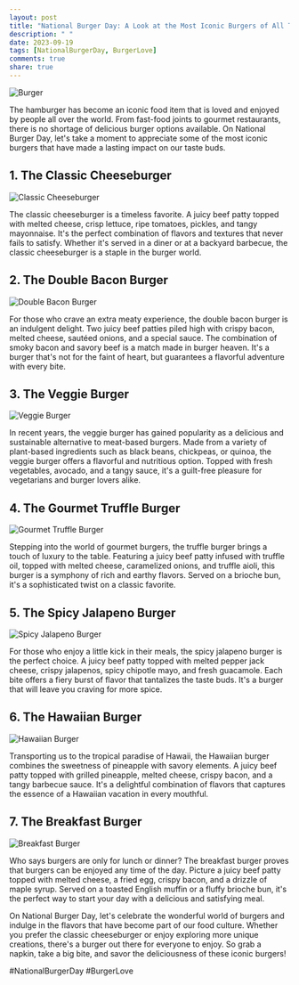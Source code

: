 ```yaml
---
layout: post
title: "National Burger Day: A Look at the Most Iconic Burgers of All Time"
description: " "
date: 2023-09-19
tags: [NationalBurgerDay, BurgerLove]
comments: true
share: true
---
```


![Burger](https://source.unsplash.com/1600x900/?burger)

The hamburger has become an iconic food item that is loved and enjoyed by people all over the world. From fast-food joints to gourmet restaurants, there is no shortage of delicious burger options available. On National Burger Day, let's take a moment to appreciate some of the most iconic burgers that have made a lasting impact on our taste buds. 

## 1. The Classic Cheeseburger

![Classic Cheeseburger](https://source.unsplash.com/1600x900/?cheeseburger)

The classic cheeseburger is a timeless favorite. A juicy beef patty topped with melted cheese, crisp lettuce, ripe tomatoes, pickles, and tangy mayonnaise. It's the perfect combination of flavors and textures that never fails to satisfy. Whether it's served in a diner or at a backyard barbecue, the classic cheeseburger is a staple in the burger world.

## 2. The Double Bacon Burger

![Double Bacon Burger](https://source.unsplash.com/1600x900/?bacon,burger)

For those who crave an extra meaty experience, the double bacon burger is an indulgent delight. Two juicy beef patties piled high with crispy bacon, melted cheese, sautéed onions, and a special sauce. The combination of smoky bacon and savory beef is a match made in burger heaven. It's a burger that's not for the faint of heart, but guarantees a flavorful adventure with every bite.

## 3. The Veggie Burger

![Veggie Burger](https://source.unsplash.com/1600x900/?veggie,burger)

In recent years, the veggie burger has gained popularity as a delicious and sustainable alternative to meat-based burgers. Made from a variety of plant-based ingredients such as black beans, chickpeas, or quinoa, the veggie burger offers a flavorful and nutritious option. Topped with fresh vegetables, avocado, and a tangy sauce, it's a guilt-free pleasure for vegetarians and burger lovers alike.

## 4. The Gourmet Truffle Burger

![Gourmet Truffle Burger](https://source.unsplash.com/1600x900/?truffle,burger)

Stepping into the world of gourmet burgers, the truffle burger brings a touch of luxury to the table. Featuring a juicy beef patty infused with truffle oil, topped with melted cheese, caramelized onions, and truffle aioli, this burger is a symphony of rich and earthy flavors. Served on a brioche bun, it's a sophisticated twist on a classic favorite.

## 5. The Spicy Jalapeno Burger

![Spicy Jalapeno Burger](https://source.unsplash.com/1600x900/?jalapeno,burger)

For those who enjoy a little kick in their meals, the spicy jalapeno burger is the perfect choice. A juicy beef patty topped with melted pepper jack cheese, crispy jalapenos, spicy chipotle mayo, and fresh guacamole. Each bite offers a fiery burst of flavor that tantalizes the taste buds. It's a burger that will leave you craving for more spice.

## 6. The Hawaiian Burger

![Hawaiian Burger](https://source.unsplash.com/1600x900/?hawaii,burger)

Transporting us to the tropical paradise of Hawaii, the Hawaiian burger combines the sweetness of pineapple with savory elements. A juicy beef patty topped with grilled pineapple, melted cheese, crispy bacon, and a tangy barbecue sauce. It's a delightful combination of flavors that captures the essence of a Hawaiian vacation in every mouthful.

## 7. The Breakfast Burger

![Breakfast Burger](https://source.unsplash.com/1600x900/?breakfast,burger)

Who says burgers are only for lunch or dinner? The breakfast burger proves that burgers can be enjoyed any time of the day. Picture a juicy beef patty topped with melted cheese, a fried egg, crispy bacon, and a drizzle of maple syrup. Served on a toasted English muffin or a fluffy brioche bun, it's the perfect way to start your day with a delicious and satisfying meal.

On National Burger Day, let's celebrate the wonderful world of burgers and indulge in the flavors that have become part of our food culture. Whether you prefer the classic cheeseburger or enjoy exploring more unique creations, there's a burger out there for everyone to enjoy. So grab a napkin, take a big bite, and savor the deliciousness of these iconic burgers!

#NationalBurgerDay #BurgerLove